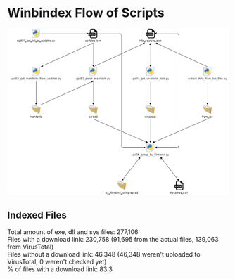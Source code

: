 # Winbindex Flow of Scripts

![winbindex-scripts-flow.png](winbindex-scripts-flow.png)

## Indexed Files

<!--FileStats-->
Total amount of exe, dll and sys files: 277,106  
Files with a download link: 230,758 (91,695 from the actual files, 139,063 from VirusTotal)  
Files without a download link: 46,348 (46,348 weren't uploaded to VirusTotal, 0 weren't checked yet)  
% of files with a download link: 83.3  
<!--/FileStats-->
